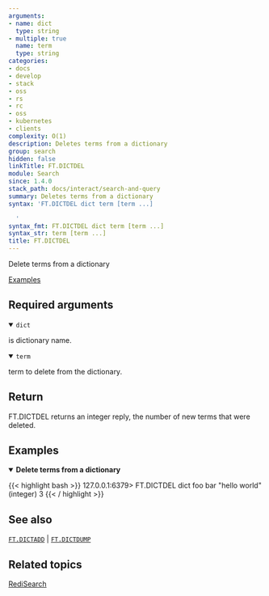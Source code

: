 ```yaml
---
arguments:
- name: dict
  type: string
- multiple: true
  name: term
  type: string
categories:
- docs
- develop
- stack
- oss
- rs
- rc
- oss
- kubernetes
- clients
complexity: O(1)
description: Deletes terms from a dictionary
group: search
hidden: false
linkTitle: FT.DICTDEL
module: Search
since: 1.4.0
stack_path: docs/interact/search-and-query
summary: Deletes terms from a dictionary
syntax: 'FT.DICTDEL dict term [term ...]

  '
syntax_fmt: FT.DICTDEL dict term [term ...]
syntax_str: term [term ...]
title: FT.DICTDEL
---
```


Delete terms from a dictionary

[Examples](#examples)

## Required arguments

<details open>
<summary><code>dict</code></summary>

is dictionary name.
</details>

<details open>
<summary><code>term</code></summary>

term to delete from the dictionary.
</details>

## Return

FT.DICTDEL returns an integer reply, the number of new terms that were deleted.

## Examples

<details open>
<summary><b>Delete terms from a dictionary</b></summary>

{{< highlight bash >}}
127.0.0.1:6379> FT.DICTDEL dict foo bar "hello world"
(integer) 3
{{< / highlight >}}
</details>

## See also

[`FT.DICTADD`](/commands/ft.dictadd) | [`FT.DICTDUMP`](/commands/ft.dictdump)

## Related topics

[RediSearch](/docs/stack/search)
